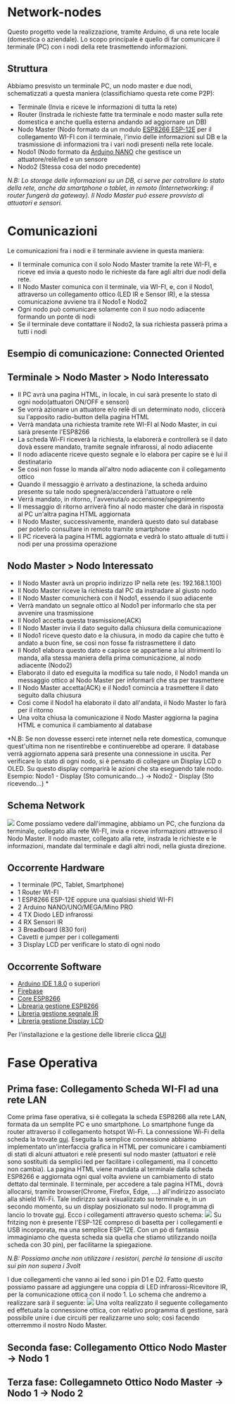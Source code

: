 # Network-nodes

Questo progetto vede la realizzazione, tramite Arduino, di una rete locale (domestica o aziendale).
Lo scopo principale è quello di far comunicare il terminale (PC) con i nodi della rete trasmettendo informazioni.

## Struttura
Abbiamo presvisto un terminale PC, un nodo master e due nodi, schematizzati a questa maniera (classifichiamo questa rete come P2P):
  * Terminale (Invia e riceve le informazioni di tutta la rete)
  * Router (Instrada le richieste fatte tra terminale e nodo master sulla rete domestica e anche quella esterna andando ad aggiornare un DB)
  * Nodo Master (Nodo formato da un modulo [ESP8266 ESP-12E](https://acrobotic.com/acr-00018) per il collegamento WI-FI con il terminale, l'invio delle informazioni sul DB e la trasmissione di informazioni tra i vari nodi presenti nella rete locale.
  * Nodo1 (Nodo formato da [Arduino NANO](https://www.arduino.cc/en/Main/arduinoBoardNano) che gestisce un attuatore/relè/led e un sensore
  * Nodo2 (Stessa cosa del nodo precedente)
  
  *N.B: Lo storage delle informazioni su un DB, ci serve per cotrollare lo stato della rete, anche da smartphone o tablet, in         remoto (Internetworking: il router fungerà da gateway).
  Il Nodo Master può essere provvisto di attuatori e sensori.*
  
# Comunicazioni  
Le comunicazioni fra i nodi e il terminale avviene in questa maniera:
  * Il terminale comunica con il solo Nodo Master tramite la rete WI-FI, e riceve ed invia a questo nodo le richieste da fare agli altri due nodi della rete.
  * Il Nodo Master comunica con il terminale, via WI-FI, e, con il Nodo1, attraverso un collegamento ottico (LED IR e Sensor IR), e la stessa comunicazione avviene tra il Nodo1 e Nodo2
  * Ogni nodo può comunicare solamente con il suo nodo adiacente formando un ponte di nodi
  * Se il terminale deve contattare il Nodo2, la sua richiesta passerà prima a tutti i nodi
  
## Esempio di comunicazione: Connected Oriented
## Terminale > Nodo Master > Nodo Interessato
* Il PC avrà una pagina HTML, in locale, in cui sarà presente lo stato di ogni nodo(attuatori ON/OFF e sensori)
* Se vorrà azionare un attuatore e/o relè di un determinato nodo, cliccerà su l'apposito radio-button della pagina HTML
* Verrà mandata una richiesta tramite rete WI-FI al Nodo Master, in cui sarà presente l'ESP8266
* La scheda Wi-Fi riceverà la richiesta, la elaborerà e controllerà se il dato dovà essere mandato, tramite segnale infrarossi, al nodo adiacente
* Il nodo adiacente riceve questo segnale e lo elabora per capire se è lui il destinatario
* Se così non fosse lo manda all'altro nodo adiacente con il collegamento ottico
* Quando il messaggio è arrivato a destinazione, la scheda arduino presente su tale nodo spegnerà/accenderà l'attuatore o relè
* Verrà mandato, in ritorno, l'avvenuta/o accensione/spegnimento
* Il messaggio di ritorno arriverà fino al nodo master che darà in risposta al PC un'altra pagina HTML aggiornata
* Il Nodo Master, successivamente, manderà questo dato sul database per poterlo consultare in remoto tramite smartphone
* Il PC riceverà la pagina HTML aggiornata e vedrà lo stato attuale di tutti i nodi per una prossima operazione
  
## Nodo Master > Nodo Interessato
* Il Nodo Master avrà un proprio indirizzo IP nella rete (es: 192.168.1.100)
* Il Nodo Master riceve la richiesta dal PC da instradare al giusto nodo
* Il Nodo Master comunicherà con il Nodo1, essendo il suo adiacente
* Verrà mandato un segnale ottico al Nodo1 per informarlo che sta per avvenire una trasmissione
* Il Nodo1 accetta questa trasmissione(ACK)
* Il Nodo Master invia il dato seguito dalla chiusura della comunicazione
* Il Nodo1 riceve questo dato e la chiusura, in modo da capire che tutto è andato a buon fine, se così non fosse fa ristrasmettere il dato
* Il Nodo1 elabora questo dato e capisce se appartiene a lui altrimenti lo manda, alla stessa maniera della prima comunicazione, al nodo adiacente (Nodo2)
* Elaborato il dato ed eseguita la modifica su tale nodo, il Nodo1 manda un messaggio ottico al Nodo Master per informarli che sta per trasmettere
* Il Nodo Master accetta(ACK) e il Nodo1 comincia a trasmettere il dato seguito dalla chiusura
* Così come il Nodo1 ha elaborato il dato all'andata, il Nodo Master lo farà per il ritorno
* Una volta chiusa la comunicazione il Nodo Master aggiorna la pagina HTML e comunica il cambiamento al database

*N.B: Se non dovesse esserci rete internet nella rete domestica, comunque quest'ultima non ne risentirebbe e continuerebbe ad operare. Il database verrà aggiornato appena sarà presente una connessione in uscita.
Per verificare lo stato di ogni nodo, si è pensato di collegare un Display LCD o OLED. Su questo display comparirà le azioni che sta eseguendo tale nodo. Esempio: Nodo1 - Display (Sto comunicando...) -> Nodo2 - Display (Sto ricevendo...)  *


## Schema Network
<img src="https://i.imgbox.com/dVumVRec.png"/>
Come possiamo vedere dall'immagine, abbiamo un PC, che funziona da terminale, collegato alla rete WI-FI, invia e riceve informazioni attraverso il Nodo Master.
Il nodo master, collegato alla rete, instrada le richieste e le informazioni, mandate dal terminale e dagli altri nodi, nella giusta direzione.

## Occorrente Hardware
  * 1 terminale (PC, Tablet, Smartphone)
  * 1 Router WI-FI
  * 1 ESP8266 ESP-12E oppure una qualsiasi shield WI-FI
  * 2 Arduino NANO/UNO/MEGA/Mino PRO
  * 4 TX Diodo LED infrarossi
  * 4 RX Sensori IR
  * 3 Breadboard (830 fori)
  * Cavetti e jumper per i collegamenti
  * 3 Display LCD per verificare lo stato di ogni nodo
  
## Occorrente Software
  * [Arduino IDE 1.8.0](https://www.arduino.cc/en/main/software) o superiori
  * [Firebase](https://firebase.google.com/)
  * [Core ESP8266](https://github.com/domoticawifi/Network-nodes/blob/master/GestioneShieldESP8266.md)
  * [Librearia gestione ESP8266](https://github.com/googlesamples/firebase-arduino/archive/master.zip)
  * [Libreria gestione segnale IR](https://www.pjrc.com/teensy/arduino_libraries/IRremote.zip)
  * [Libreria gestione Display LCD](https://www.dropbox.com/s/62x4w48kwf5biko/LiquidCrystalI2C.zip?dl=0)
  
Per l'installazione e la gestione delle librerie clicca [QUI](https://github.com/domoticawifi/Network-nodes/blob/master/GestioneLibraryArduino.md)


  
  
# Fase Operativa

 ## Prima fase: Collegamento Scheda WI-FI ad una rete LAN
 Come prima fase operativa, si è collegata la scheda ESP8266 alla rete LAN, formata da un semplite PC e uno smartphone.
 Lo smartphone funge da router attraverso il collegamento hotspot Wi-Fi.
 La connessione Wi-Fi della scheda la trovate [qui](https://github.com/domoticawifi/Network-nodes/blob/master/GestioneShieldESP8266.md).
 Eseguita la semplice connessione abbiamo implementato un'interfaccia grafica in HTML per comunicare i cambiamenti di stati di alcuni attuatori e relè presenti sul nodo master (attuatori e relè sono sostituiti da semplici led per facilitare i collegamenti, ma il concetto non cambia).
 La pagina HTML viene mandata al terminale dalla scheda ESP8266 e aggiornata ogni qual volta avviene un cambiamento di stato dettato dal terminale.
 Il terminale, per accedere a tale pagina HTML, dovrà allocarsi, tramite browser(Chrome, Firefox, Edge, ....) all'indirizzo associato alla shield Wi-Fi.
 Tale indirizzo sarà visualizzato su terminale e, in un secondo momento, su un display posizionato sul nodo.
 Il programma di lancio lo trovate [qui](https://github.com/domoticawifi/Network-nodes/blob/master/sketch_SchedaWiFi_NodoMaster_Prova_AccensioneLED.ino).
 Ecco i collegamenti attraverso questo schema:
 <img src="https://i.imgbox.com/JAIu9wio.png"/>
 Su fritzing non è presente l'ESP-12E compreso di basetta per i collegamenti e USB incorporata, ma una semplice ESP-12E.
 Con un pò di fantasia immaginiamo che questa scheda sia quella che stiamo utilizzando noi(la scheda con 30 pin), per facilitarne la spiegazione.
 
 *N.B: Possiamo anche non utilizzare i resistori, perchè la tensione di uscita sui pin non supera i 3volt*
 
 I due collegamenti che vanno ai led sono i pin D1 e D2.
 Fatto questo possiamo passare ad aggiungere una coppia di LED infrarossi-Ricevitore IR, per la comunicazione ottica con il nodo 1.
 Lo schema che andremo a realizzare sarà il seguente:
 <img src="https://i.imgbox.com/25MNds3H.png"/>
 Una volta realizzato il seguente collegamento ed effetuata la connessione ottica, con relativo programma di gestione, sarà possibile unire i due circuiti per realizzarne uno solo; così facendo otterremmo il nostro Nodo Master.
 
 
 ## Seconda fase: Collegamento Ottico Nodo Master -> Nodo 1
 
 ## Terza fase: Collegamneto Ottico Nodo Master -> Nodo 1 -> Nodo 2
 
  
  

